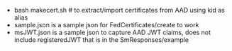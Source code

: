 * bash makecert.sh # to extract/import certificates from AAD using kid as alias
* sample.json is a sample json for  FedCertificates/create to work
* msJWT.json is a sample json to capture AAD JWT claims, does not include
	registeredJWT that is in the SmResponses/example
